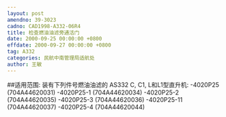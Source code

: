 ```yaml
---
layout: post
amendno: 39-3023
cadno: CAD1998-A332-06R4
title: 检查燃油油滤旁通活门
date: 2000-09-25 00:00:00 +0800
effdate: 2000-09-27 00:00:00 +0800
tag: A332
categories: 民航中南管理局适航处
author: 王敏
---
```


##适用范围:
装有下列件号燃油油滤的 AS332 C, C1, L和L1型直升机:
-4020P25  (704A44620031)
-4020P25-1   (704A44620034)
-4020P25-2   (704A44620035)
-4020P25-3   (704A44620036)
-4020P25-11   (704A44620037)
-4020P25-4   (704A44620044)

